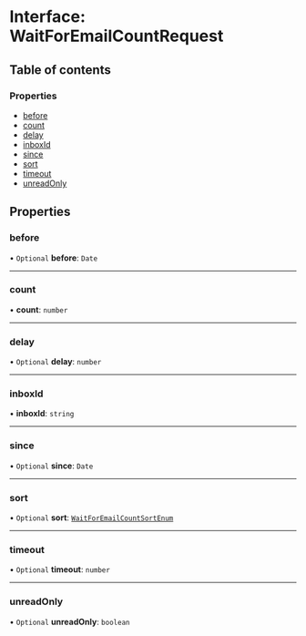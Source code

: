 # Interface: WaitForEmailCountRequest

## Table of contents

### Properties

- [before](WaitForEmailCountRequest.md#before)
- [count](WaitForEmailCountRequest.md#count)
- [delay](WaitForEmailCountRequest.md#delay)
- [inboxId](WaitForEmailCountRequest.md#inboxid)
- [since](WaitForEmailCountRequest.md#since)
- [sort](WaitForEmailCountRequest.md#sort)
- [timeout](WaitForEmailCountRequest.md#timeout)
- [unreadOnly](WaitForEmailCountRequest.md#unreadonly)

## Properties

### <a id="before" name="before"></a> before

• `Optional` **before**: `Date`

___

### <a id="count" name="count"></a> count

• **count**: `number`

___

### <a id="delay" name="delay"></a> delay

• `Optional` **delay**: `number`

___

### <a id="inboxid" name="inboxid"></a> inboxId

• **inboxId**: `string`

___

### <a id="since" name="since"></a> since

• `Optional` **since**: `Date`

___

### <a id="sort" name="sort"></a> sort

• `Optional` **sort**: [`WaitForEmailCountSortEnum`](../enums/WaitForEmailCountSortEnum.md)

___

### <a id="timeout" name="timeout"></a> timeout

• `Optional` **timeout**: `number`

___

### <a id="unreadonly" name="unreadonly"></a> unreadOnly

• `Optional` **unreadOnly**: `boolean`
